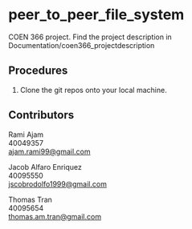 # peer_to_peer_file_system
COEN 366 project. Find the project description in Documentation/coen366_projectdescription

## Procedures
1. Clone the git repos onto your local machine.  

## Contributors
Rami Ajam  
40049357  
ajam.rami99@gmail.com

Jacob Alfaro Enriquez  
40095550  
jscobrodolfo1999@gmail.com  

Thomas Tran  
40095654  
thomas.am.tran@gmail.com  
